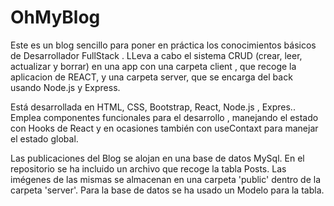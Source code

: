 # OhMyBlog
Este es un blog sencillo para poner en práctica los conocimientos básicos de Desarrollador FullStack . LLeva a cabo el sistema CRUD (crear, leer, actualizar y borrar) en una app con una carpeta client , que recoge la aplicacion de REACT, y una carpeta server, que se encarga del back usando Node.js y Express.

Está desarrollada en HTML, CSS, Bootstrap, React, Node.js , Expres.. Emplea componentes funcionales para el desarrollo , manejando el estado con Hooks de React y en ocasiones también con useContaxt para manejar el estado global.

Las publicaciones del Blog se alojan en una base de datos MySql. En el repositorio se ha incluido un archivo que recoge la tabla Posts. Las imégenes de las mismas se almacenan en una carpeta 'public' dentro de la carpeta 'server'. Para la base de datos se ha usado un Modelo para la tabla.